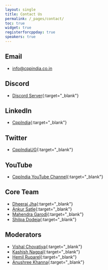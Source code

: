 ```yaml
---
layout: single
title: Contact Us
permalink: /_pages/contact/
toc: true
widget: true
registerforcppday: true
speakers: true
---
```


## Email
- <info@cppindia.co.in>

## Discord
- [Discord Server](https://discord.gg/Wz42tX5){:target="_blank"} 

## LinkedIn
- [CppIndia](https://www.linkedin.com/company/cppindia/){:target="_blank"} 


## Twitter
- [CppIndiaUG](https://twitter.com/CppIndiaUG){:target="_blank"} 

## YouTube
- [CppIndia YouTube Channel](https://www.youtube.com/channel/UCwB-WjSJI2D97YZcACFxJDw){:target="_blank"} 

## Core Team

- [Dheeraj Jha](https://www.linkedin.com/in/jhadheeraj/ "https://www.linkedin.com/in/jhadheeraj/"){:target="_blank"} 
- [Ankur Satle](https://www.linkedin.com/in/ankursatle "https://www.linkedin.com/in/ankursatle"){:target="_blank"} 
- [Mahendra Garodi](https://www.linkedin.com/in/garodimahendra "https://www.linkedin.com/in/garodimahendra"){:target="_blank"} 
- [Shilpa Dodeja](https://www.linkedin.com/in/shilpa-dodeja-3740005b/ "https://www.linkedin.com/in/shilpa-dodeja-3740005b/"){:target="_blank"} 

## Moderators

- [Vishal Chovatiya](https://www.linkedin.com/in/vishal-chovatiya-b7896484/ "https://www.linkedin.com/in/vishal-chovatiya-b7896484/"){:target="_blank"} 
- [Kashish Nagpal](https://www.linkedin.com/in/mr-k-508823156 "https://www.linkedin.com/in/mr-k-508823156"){:target="_blank"} 
- [Hemil Ruparel](https://www.linkedin.com/in/hemil-ruparel-2aa513166/ "https://www.linkedin.com/in/hemil-ruparel-2aa513166/"){:target="_blank"} 
- [Anushree Khanna](https://www.linkedin.com/in/anushree-khanna-10419a179/ "https://www.linkedin.com/in/anushree-khanna-10419a179/"){:target="_blank"} 
